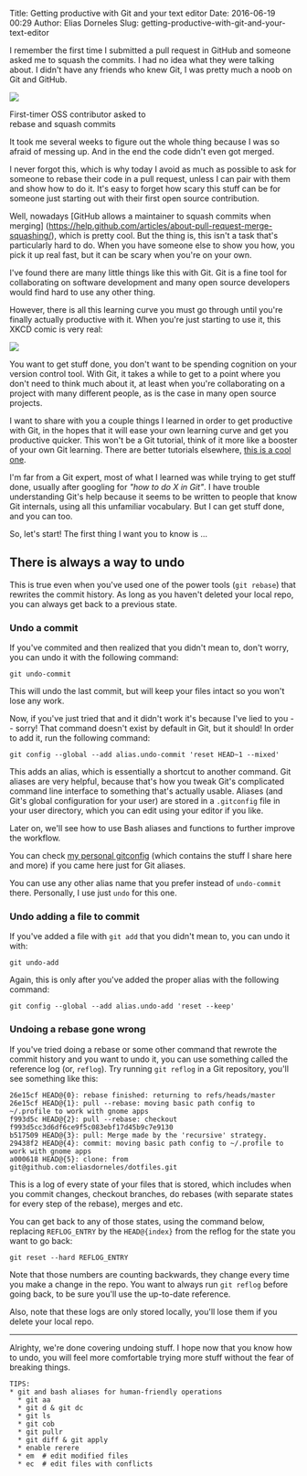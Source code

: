 Title: Getting productive with Git and your text editor
Date: 2016-06-19 00:29
Author: Elias Dorneles
Slug: getting-productive-with-git-and-your-text-editor

I remember the first time I submitted a pull request in GitHub and someone
asked me to squash the commits. I had
no idea what they were talking about. I didn't have any friends who knew Git, I
was pretty much a noob on Git and GitHub.

<div class="figure align-right" style="width: 250px">
<img src="{filename}/images/confused.png">
<p class="caption">
    First-timer OSS contributor asked to rebase and squash commits
</p>
</div>

It took me several weeks to figure out the whole thing because I was so afraid
of messing up. And in the end the code didn't even got merged.

I never forgot this, which is why today I avoid as much as possible to ask for
someone to rebase their code in a pull request, unless I can pair with them
and show how to do it.
It's easy to forget how scary this stuff can be for someone just starting
out with their first open source contribution.

<!-- PELICAN_END_SUMMARY -->

Well, nowadays [GitHub allows a maintainer to squash commits when merging]
(https://help.github.com/articles/about-pull-request-merge-squashing/),
which is pretty cool. But the thing is, this isn't a task that's particularly
hard to do. When you have someone else to show you how, you pick it up real
fast, but it can be scary when you're on your own.

I've found there are many little things like this with Git. Git is a fine tool
for collaborating on software development and many open source developers would
find hard to use any other thing.

However, there is all this learning curve you must go through until you're
finally actually productive with it. When you're just starting to use it, this
XKCD comic is very real:

<a href="https://xkcd.com/1597">
<img src="https://imgs.xkcd.com/comics/git.png" class="align-center">
</a>

You want to get stuff done, you don't want to be spending cognition on your
version control tool. With Git, it takes a while to get to a point where you
don't need to think much about it, at least when you're collaborating on a
project with many different people, as is the case in many open source
projects.

I want to share with you a couple things I learned in order to get productive
with Git, in the hopes that it will ease your own learning curve and get you
productive quicker. This won't be a Git tutorial, think of it more like a
booster of your own Git learning. There are better tutorials elsewhere,
[this is a cool one](https://try.github.io).

I'm far from a Git expert, most of what I learned was while trying to get stuff
done, usually after googling for _"how to do X in Git"_. I have trouble
understanding Git's help because it seems to be written to people that know Git
internals, using all this unfamiliar vocabulary. But I can get stuff done, and
you can too.

So, let's start! The first thing I want you to know is ...

## There is always a way to undo

This is true even when you've used one of the power tools (`git rebase`) that
rewrites the commit history. As long as you haven't deleted your local repo,
you can always get back to a previous state.

### Undo a commit

If you've commited and then realized that you didn't mean to,
don't worry, you can undo it with the following command:

    git undo-commit

This will undo the last commit, but will keep your files intact
so you won't lose any work.

Now, if you've just tried that and it didn't work it's because
I've lied to you -- sorry! That command doesn't exist by default
in Git, but it should! In order to add it, run the following command:

    git config --global --add alias.undo-commit 'reset HEAD~1 --mixed'

This adds an alias, which is essentially a shortcut to another command.
Git aliases are very helpful, because that's how you tweak Git's complicated
command line interface to something that's actually usable. Aliases (and
Git's global configuration for your user) are stored in a `.gitconfig`
file in your user directory, which you can edit using your editor if you like.

Later on, we'll see how to use Bash aliases and functions to further improve the workflow.

You can check [my personal gitconfig](https://github.com/eliasdorneles/dotfiles/tree/master/gitconfig)
(which contains the stuff I share here and more) if you came here just for Git aliases.

You can use any other alias name that you prefer instead of `undo-commit`
there. Personally, I use just `undo` for this one.


### Undo adding a file to commit

If you've added a file with `git add` that you didn't mean to,
you can undo it with:

    git undo-add

Again, this is only after you've added the proper alias with the following command:

    git config --global --add alias.undo-add 'reset --keep'


### Undoing a rebase gone wrong

If you've tried doing a rebase or some other command that rewrote the commit history
and you want to undo it, you can use something called the reference log (or, `reflog`).
Try running `git reflog` in a Git repository, you'll see something like this:

    26e15cf HEAD@{0}: rebase finished: returning to refs/heads/master
    26e15cf HEAD@{1}: pull --rebase: moving basic path config to ~/.profile to work with gnome apps
    f993d5c HEAD@{2}: pull --rebase: checkout f993d5cc3d6df6ce9f5c083ebf17d45b9c7e9130
    b517509 HEAD@{3}: pull: Merge made by the 'recursive' strategy.
    29438f2 HEAD@{4}: commit: moving basic path config to ~/.profile to work with gnome apps
    a000618 HEAD@{5}: clone: from git@github.com:eliasdorneles/dotfiles.git

This is a log of every state of your files that is stored, which includes
when you commit changes, checkout branches, do rebases (with separate states
for every step of the rebase), merges and etc.

You can get back to any of those states, using the command below, replacing
`REFLOG_ENTRY` by the `HEAD@{index}` from the reflog for the state
you want to go back:

    git reset --hard REFLOG_ENTRY

Note that those numbers are counting backwards, they change every time you make
a change in the repo. You want to always run `git reflog` before going back,
to be sure you'll use the up-to-date reference.

Also, note that these logs are only stored locally, you'll lose them if you delete
your local repo.

------------------

Alrighty, we're done covering undoing stuff. I hope now that you know how to
undo, you will feel more comfortable trying more stuff without the fear of
breaking things.


    TIPS:
    * git and bash aliases for human-friendly operations
      * git aa
      * git d & git dc
      * git ls
      * git cob
      * git pullr
      * git diff & git apply
      * enable rerere
      * em  # edit modified files
      * ec  # edit files with conflicts
